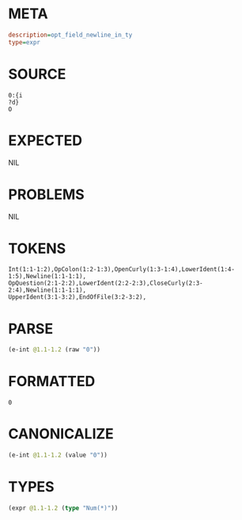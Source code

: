 # META
~~~ini
description=opt_field_newline_in_ty
type=expr
~~~
# SOURCE
~~~roc
0:{i
?d}
O
~~~
# EXPECTED
NIL
# PROBLEMS
NIL
# TOKENS
~~~zig
Int(1:1-1:2),OpColon(1:2-1:3),OpenCurly(1:3-1:4),LowerIdent(1:4-1:5),Newline(1:1-1:1),
OpQuestion(2:1-2:2),LowerIdent(2:2-2:3),CloseCurly(2:3-2:4),Newline(1:1-1:1),
UpperIdent(3:1-3:2),EndOfFile(3:2-3:2),
~~~
# PARSE
~~~clojure
(e-int @1.1-1.2 (raw "0"))
~~~
# FORMATTED
~~~roc
0
~~~
# CANONICALIZE
~~~clojure
(e-int @1.1-1.2 (value "0"))
~~~
# TYPES
~~~clojure
(expr @1.1-1.2 (type "Num(*)"))
~~~

